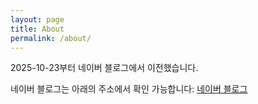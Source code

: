```yaml
---
layout: page
title: About
permalink: /about/
---
```


2025-10-23부터 네이버 블로그에서 이전했습니다.

네이버 블로그는 아래의 주소에서 확인 가능합니다:
[네이버 블로그](https://blog.naver.com/ahnhs2k)
